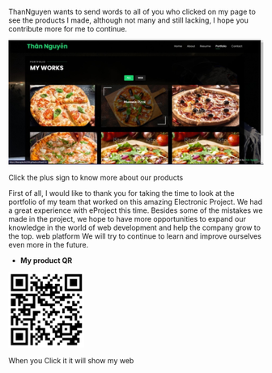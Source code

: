 ThanNguyen wants to send words to all of you who clicked on my page to see the products I made,
 although not many and still lacking, I hope you contribute more for me to continue.
 

   <img src="./assets/img/red/readme1.jpg" with="150px">

Click the plus sign to know more about our products

First of all, I would like to thank you for taking the time to look at the portfolio of my team that worked on this amazing Electronic Project. We had a great experience with eProject this time. Besides some of the mistakes we made in the project, we hope to have more opportunities to expand our knowledge in the world of web development and help the company grow to the top.
 web platform We will try to continue to learn and improve ourselves even more in the future.

<ul>
 <li><i class="bi bi-chevron-right"></i> <strong>
              My product QR</strong> <span></span></li>
</ul>
   <img src="./assets/img/red/qr23.png" with="100px" height="150px">

   When you Click it it will show my web